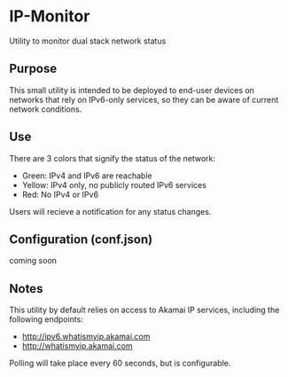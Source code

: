 # IP-Monitor
Utility to monitor dual stack network status

## Purpose

This small utility is intended to be deployed to end-user devices on networks that rely on IPv6-only services, so they can be aware of current network conditions.

## Use

There are 3 colors that signify the status of the network:

- Green: IPv4 and IPv6 are reachable
- Yellow: IPv4 only, no publicly routed IPv6 services
- Red: No IPv4 or IPv6

Users will recieve a notification for any status changes.

## Configuration (conf.json)

coming soon

## Notes

This utility by default relies on access to Akamai IP services, including the following endpoints:

- http://ipv6.whatismyip.akamai.com
- http://whatismyip.akamai.com

Polling will take place every 60 seconds, but is configurable.
